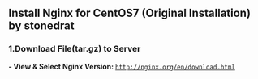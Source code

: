 ## Install Nginx for CentOS7 (Original Installation) <note>by stonedrat</note>
### 1.Download File(tar.gz) to Server
<b>- View & Select Nginx Version: </b><code>http://nginx.org/en/download.html</code>